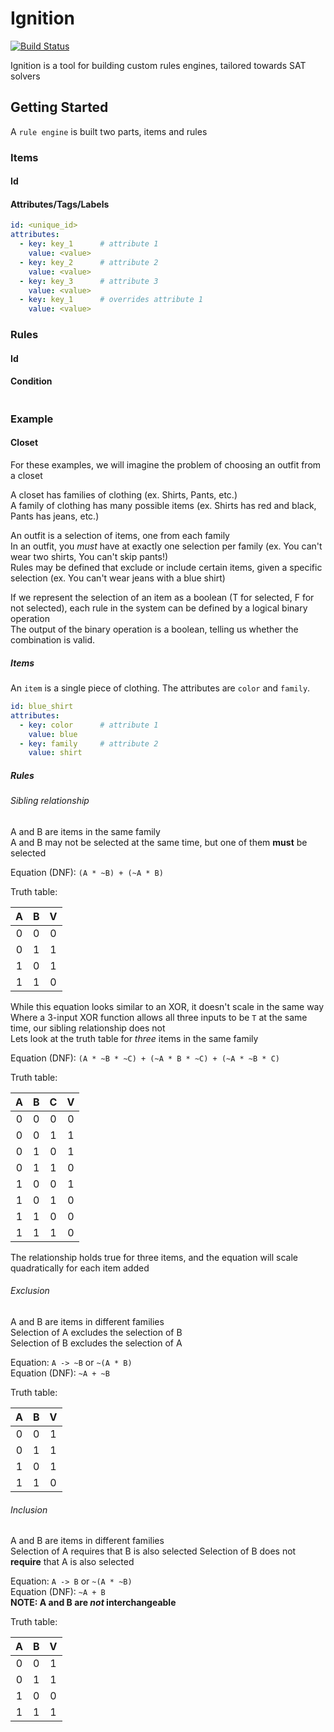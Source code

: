 # Ignition
[![Build Status](https://travis-ci.org/tchupp/ignition.svg?branch=master)](https://travis-ci.org/tchupp/ignition)

Ignition is a tool for building custom rules engines, tailored towards SAT solvers  

## Getting Started

A `rule engine` is built two parts, items and rules

### Items

#### Id

#### Attributes/Tags/Labels

```yaml
id: <unique_id>
attributes:
  - key: key_1      # attribute 1
    value: <value>
  - key: key_2      # attribute 2
    value: <value>
  - key: key_3      # attribute 3
    value: <value>
  - key: key_1      # overrides attribute 1
    value: <value>
```

### Rules

#### Id

#### Condition

```

```

### Example

#### Closet

For these examples, we will imagine the problem of choosing an outfit from a closet

A closet has families of clothing (ex. Shirts, Pants, etc.)  
A family of clothing has many possible items (ex. Shirts has red and black, Pants has jeans, etc.)

An outfit is a selection of items, one from each family  
In an outfit, you *must* have at exactly one selection per family (ex. You can't wear two shirts, You can't skip pants!)  
Rules may be defined that exclude or include certain items, given a specific selection (ex. You can't wear jeans with a blue shirt)

If we represent the selection of an item as a boolean (T for selected, F for not selected), each rule in the system can be defined by a logical binary operation  
The output of the binary operation is a boolean, telling us whether the combination is valid.

##### Items

An `item` is a single piece of clothing. The attributes are `color` and `family`.

```yaml
id: blue_shirt
attributes:
  - key: color      # attribute 1
    value: blue
  - key: family     # attribute 2
    value: shirt
```

##### Rules

###### Sibling relationship
A and B are items in the same family  
A and B may not be selected at the same time, but one of them **must** be selected

Equation (DNF): `(A * ~B) + (~A * B)`  

Truth table:

| A | B | V |
|:-:|:-:|:-:|
| 0 | 0 | 0 |
| 0 | 1 | 1 |
| 1 | 0 | 1 |
| 1 | 1 | 0 |

While this equation looks similar to an XOR, it doesn't scale in the same way  
Where a 3-input XOR function allows all three inputs to be `T` at the same time, our sibling relationship does not  
Lets look at the truth table for *three* items in the same family  

Equation (DNF): `(A * ~B * ~C) + (~A * B * ~C) + (~A * ~B * C)`  

Truth table:

| A | B | C | V |
|:-:|:-:|:-:|:-:|
| 0 | 0 | 0 | 0 |
| 0 | 0 | 1 | 1 |
| 0 | 1 | 0 | 1 |
| 0 | 1 | 1 | 0 |
| 1 | 0 | 0 | 1 |
| 1 | 0 | 1 | 0 |
| 1 | 1 | 0 | 0 |
| 1 | 1 | 1 | 0 |

The relationship holds true for three items, and the equation will scale quadratically for each item added

###### Exclusion
A and B are items in different families  
Selection of A excludes the selection of B  
Selection of B excludes the selection of A  

Equation: `A -> ~B` or `~(A * B)`  
Equation (DNF): `~A + ~B`  

Truth table:

| A | B | V |
|:-:|:-:|:-:|
| 0 | 0 | 1 |
| 0 | 1 | 1 |
| 1 | 0 | 1 |
| 1 | 1 | 0 |

###### Inclusion
A and B are items in different families  
Selection of A requires that B is also selected
Selection of B does not **require** that A is also selected

Equation: `A -> B` or `~(A * ~B)`  
Equation (DNF): `~A + B`  
**NOTE: A and B are *not* interchangeable**

Truth table:

| A | B | V |
|:-:|:-:|:-:|
| 0 | 0 | 1 |
| 0 | 1 | 1 |
| 1 | 0 | 0 |
| 1 | 1 | 1 |
